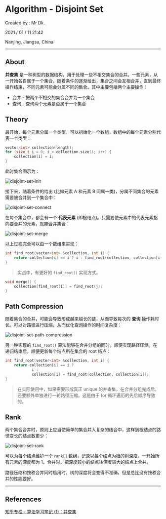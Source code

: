 # Algorithm - Disjoint Set

Created by : Mr Dk.

2021 / 01 / 11 21:42

Nanjing, Jiangsu, China

---

## About

**并查集** 是一种树型的数据结构，用于处理一些不相交集合的合并。一些元素，从一开始各自属于一个集合，随着条件的逐渐给出，集合之间会互相合并，直到最终操作结束，不同元素可能会分属不同的集合。其中主要包括两个主要操作：

- 合并 - 把两个不相交的集合合并为一个集合
- 查询 - 查询两个元素是否属于一个集合

## Theory

最开始，每个元素分属一个类型，可以初始化一个数组，数组中的每个元素分别代表一个类型：

```cpp
vector<int> collection(length);
for (size_t i = 0; i < collection.size(); i++) {
    collection[i] = i;
}
```

此时集合图示为：

![disjoint-set-init](../img/disjoint-set-init.png)

接下来，随着条件的给出 (比如元素 A 和元素 B 同属一类)，分属不同集合的元素需要被合并到一个集合中：

![disjoint-set-connect](../img/disjoint-set-connect.png)

在每个集合中，都会有一个 **代表元素** (即根结点)。只需要使元素中的代表元素指向要合并的元素，就能合并集合：

![disjoint-set-merge](../img/disjoint-set-merge.png)

以上过程完全可以由一个数组来实现：

```cpp
int find_root(vector<int> &collection, int i) {
    return collection[i] == i ? i : find_root(collection, collection[i]);
}
```

> 实战中，有更好的 `find_root()` 实现方式。

```cpp
void merge() {
    collection[find_root(i)] = find_root(j);
}
```

## Path Compression

随着集合的合并，可能会导致形成越来越长的链，从而导致每次的 **查询** 操作耗时长。可以对路径进行压缩，从而优化查询操作的时间复杂度：

![disjoint-set-path-compression](../img/disjoint-set-path-compression.png)

另一种实现的 `find_root()` 算法能够在合并分组的同时，顺便实现路径压缩。在递归结束后，顺便更新每个结点所在集合的 root 结点：

```cpp
int find_root(vector<int> &collection, int i) {
    return collection[i] == i ?
            i :
            collection[i] = find_root(collection, collection[i]);
}
```

> 在实际使用中，如果需要形成真正 unique 的并查集，在合并分组完成后，还要额外单独进行一轮路径压缩。这是由于 for 循环遍历的先后顺序导致的。

## Rank

两个集合合并时，原则上应当使简单的集合并入复杂的结合中，这样到根结点的路径变长的结点数更少：

![disjoint-set-rank](../img/disjoint-set-rank.png)

可以为每个结点维护一个 `rank[]` 数组，记录以每个结点为根的树深度。一开始所有元素的深度都为 1。合并时，把深度较小的结点往深度较大的结点上合并。

路径压缩和按秩合并同时启用时，树的深度将会变得不准确，但是总比没有按秩合并的性能要好。

---

## References

[知乎专栏 - 算法学习笔记 (1)：并查集](https://zhuanlan.zhihu.com/p/93647900/)
